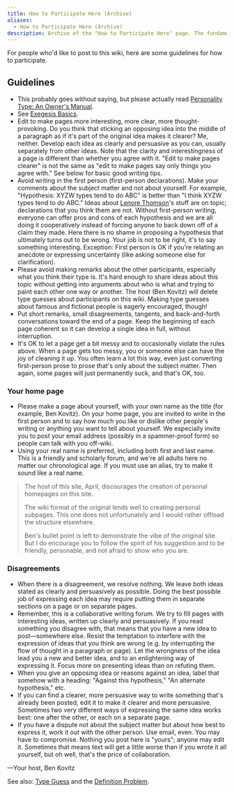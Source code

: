 ```yaml
---
title: How to Participate Here (Archive)
aliases:
  - How to Participate Here (Archive)
description: Archive of the "How to Participate Here" page. The fundamentals are the same.
---
```


For people who'd like to post to this wiki, here are some guidelines for how to participate.

## Guidelines

- This probably goes without saying, but please actually read [Personality Type: An Owner's Manual](http://www.amazon.com/exec/obidos/ASIN/0877739870).
- See [Exegesis Basics](../fundamentals/exegesis#exegesis-basics).
- Edit to make pages more interesting, more clear, more thought-provoking. Do you think that sticking an opposing idea into the middle of a paragraph as if it's part of the original idea makes it clearer? Me, neither. Develop each idea as clearly and persuasive as you can, usually separately from other ideas. Note that the clarity and interestingness of a page is different than whether you agree with it. "Edit to make pages clearer" is not the same as "edit to make pages say only things you agree with." See below for basic good writing tips.
- Avoid writing in the first person (first-person declarations). Make your comments about the subject matter and not about yourself. For example, "Hypothesis: XYZW types tend to do ABC" is better than "I think XYZW types tend to do ABC." Ideas about [Lenore Thomson](../typologists/lenore-thomson)'s stuff are on topic; declarations that you think them are not. Without first-person writing, everyone can offer pros and cons of each hypothesis and we are all doing it cooperatively instead of forcing anyone to back down off of a claim they made. Here there is no shame in proposing a hypothesis that ultimately turns out to be wrong. Your job is not to be right, it's to say something interesting. Exception: First person is OK if you're relating an anecdote or expressing uncertainty (like asking someone else for clarification).
- Please avoid making remarks about the other participants, especially what you think their type is. It's hard enough to share ideas about this topic without getting into arguments about who is what and trying to paint each other one way or another. The host (Ben Kovitz) will delete type guesses about participants on this wiki. Making type guesses about famous and fictional people is eagerly encouraged, though!
- Put short remarks, small disagreements, tangents, and back-and-forth conversations toward the end of a page. Keep the beginning of each page coherent so it can develop a single idea in full, without interruption.
- It's OK to let a page get a bit messy and to occasionally violate the rules above. When a page gets too messy, you or someone else can have the joy of cleaning it up. You often learn a lot this way, even just converting first-person prose to prose that's only about the subject matter. Then again, some pages will just permanently suck, and that's OK, too.

### Your home page

- Please make a page about yourself, with your own name as the title (for example, Ben Kovitz). On your home page, you are invited to write in the first person and to say how much you like or dislike other people's writing or anything you want to tell about yourself. We especially invite you to post your email address (possibly in a spammer-proof form) so people can talk with you off-wiki.
- Using your real name is preferred, including both first and last name. This is a friendly and scholarly forum, and we're all adults here no matter our chronological age. If you must use an alias, try to make it sound like a real name.

> The host of this site, April, discourages the creation of personal homepages on this site.
>
> The wiki format of the original lends well to creating personal subpages. This one does not unfortunately and I would rather offload the structure elsewhere.
>
> Ben's bullet point is left to demonstrate the vibe of the original site. But I do encourage you to follow the spirit of his suggestion and to be friendly, personable, and not afraid to show who you are.

### Disagreements

- When there is a disagreement, we resolve nothing. We leave both ideas stated as clearly and persuasively as possible. Doing the best possible job of expressing each idea may require putting them in separate sections on a page or on separate pages.
- Remember, this is a collaborative writing forum. We try to fill pages with interesting ideas, written up clearly and persuasively. If you read something you disagree with, that means that you have a new idea to post—somewhere else. Resist the temptation to interfere with the expression of ideas that you think are wrong (e.g. by interrupting the flow of thought in a paragraph or page). Let the wrongness of the idea lead you a new and better idea, and to an enlightening way of expressing it. Focus more on presenting ideas than on refuting them.
- When you give an opposing idea or reasons against an idea, label that somehow with a heading: "Against this hypothesis," "An alternate hypothesis," etc.
- If you can find a clearer, more persuasive way to write something that's already been posted, edit it to make it clearer and more persuasive. Sometimes two very different ways of expressing the same idea works best: one after the other, or each on a separate page.
- If you have a dispute not about the subject matter but about how best to express it, work it out with the other person. Use email, even. You may have to compromise. Nothing you post here is "yours"; anyone may edit it. Sometimes that means text will get a little worse than if you wrote it all yourself, but oh well, that's the price of collaboration.

—Your host, Ben Kovitz

See also: [Type Guess](../../typing) and the [Definition Problem](../our-difficulties/definition-problem).
